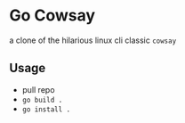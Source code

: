 # Go Cowsay

a clone of the hilarious linux cli classic `cowsay`

## Usage
* pull repo
* `go build .`
* `go install .`

